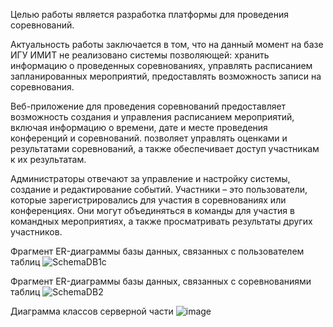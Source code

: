 Целью работы является разработка платформы для проведения соревнований.

Актуальность работы заключается в том, что на данный момент на базе ИГУ ИМИТ не реализовано системы позволяющей: хранить информацию о проведенных соревнованиях, управлять расписанием запланированных мероприятий, предоставлять возможность записи на соревнования.

Веб-приложение для проведения соревнований предоставляет возможность создания и управления расписанием мероприятий, включая информацию о времени, дате и месте проведения конференций и соревнований. позволяет управлять оценками и результатами соревнований, а также обеспечивает доступ участникам к их результатам.

Администраторы отвечают за управление и настройку системы, создание и редактирование событий. Участники – это пользователи, которые зарегистрировались для участия в соревнованиях или конференциях. Они могут объединяться в команды для участия в командных мероприятиях, а также просматривать результаты других участников.

Фрагмент ER-диаграммы базы данных, связанных с пользователем таблиц
![SchemaDB1c](https://github.com/user-attachments/assets/171e54d4-f5e2-486d-a973-a6089490c589)

Фрагмент ER-диаграммы базы данных, связанных с соревнованиями таблиц
![SchemaDB2](https://github.com/user-attachments/assets/dda1a3c9-c224-4b2b-8f85-2610fd2a4ba4)

Диаграмма классов серверной части
![image](https://github.com/user-attachments/assets/2b106d7e-29fb-421c-8a33-f9f05421d8fb)

